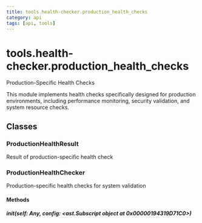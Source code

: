 ```yaml
---
title: tools.health-checker.production_health_checks
category: api
tags: [api, tools]
---
```


# tools.health-checker.production_health_checks

Production-Specific Health Checks

This module implements health checks specifically designed for production environments,
including performance monitoring, security validation, and system resource checks.

## Classes

### ProductionHealthResult

Result of production-specific health check

### ProductionHealthChecker

Production-specific health checks for system validation

#### Methods

##### __init__(self: Any, config: <ast.Subscript object at 0x00000194319D71C0>)



